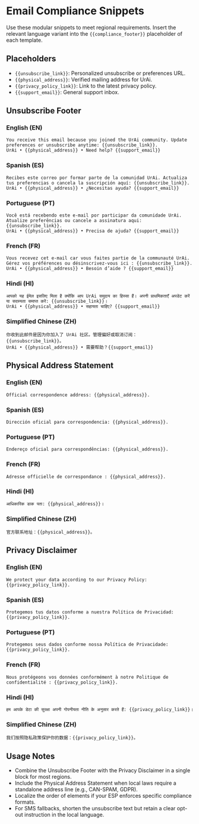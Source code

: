 # Email Compliance Snippets

Use these modular snippets to meet regional requirements. Insert the relevant language variant into the `{{compliance_footer}}` placeholder of each template.

## Placeholders
- `{{unsubscribe_link}}`: Personalized unsubscribe or preferences URL.
- `{{physical_address}}`: Verified mailing address for UrAi.
- `{{privacy_policy_link}}`: Link to the latest privacy policy.
- `{{support_email}}`: General support inbox.

## Unsubscribe Footer

### English (EN)
```
You receive this email because you joined the UrAi community. Update preferences or unsubscribe anytime: {{unsubscribe_link}}.
UrAi • {{physical_address}} • Need help? {{support_email}}
```

### Spanish (ES)
```
Recibes este correo por formar parte de la comunidad UrAi. Actualiza tus preferencias o cancela la suscripción aquí: {{unsubscribe_link}}.
UrAi • {{physical_address}} • ¿Necesitas ayuda? {{support_email}}
```

### Portuguese (PT)
```
Você está recebendo este e-mail por participar da comunidade UrAi. Atualize preferências ou cancele a assinatura aqui: {{unsubscribe_link}}.
UrAi • {{physical_address}} • Precisa de ajuda? {{support_email}}
```

### French (FR)
```
Vous recevez cet e-mail car vous faites partie de la communauté UrAi. Gérez vos préférences ou désinscrivez-vous ici : {{unsubscribe_link}}.
UrAi • {{physical_address}} • Besoin d’aide ? {{support_email}}
```

### Hindi (HI)
```
आपको यह ईमेल इसलिए मिला है क्योंकि आप UrAi समुदाय का हिस्सा हैं। अपनी प्राथमिकताएँ अपडेट करें या सदस्यता समाप्त करें: {{unsubscribe_link}}।
UrAi • {{physical_address}} • सहायता चाहिए? {{support_email}}
```

### Simplified Chinese (ZH)
```
你收到此邮件是因为你加入了 UrAi 社区。管理偏好或取消订阅：{{unsubscribe_link}}。
UrAi • {{physical_address}} • 需要帮助？{{support_email}}
```

## Physical Address Statement

### English (EN)
```
Official correspondence address: {{physical_address}}.
```

### Spanish (ES)
```
Dirección oficial para correspondencia: {{physical_address}}.
```

### Portuguese (PT)
```
Endereço oficial para correspondências: {{physical_address}}.
```

### French (FR)
```
Adresse officielle de correspondance : {{physical_address}}.
```

### Hindi (HI)
```
आधिकारिक डाक पता: {{physical_address}}।
```

### Simplified Chinese (ZH)
```
官方联系地址：{{physical_address}}。
```

## Privacy Disclaimer

### English (EN)
```
We protect your data according to our Privacy Policy: {{privacy_policy_link}}.
```

### Spanish (ES)
```
Protegemos tus datos conforme a nuestra Política de Privacidad: {{privacy_policy_link}}.
```

### Portuguese (PT)
```
Protegemos seus dados conforme nossa Política de Privacidade: {{privacy_policy_link}}.
```

### French (FR)
```
Nous protégeons vos données conformément à notre Politique de confidentialité : {{privacy_policy_link}}.
```

### Hindi (HI)
```
हम आपके डेटा की सुरक्षा अपनी गोपनीयता नीति के अनुसार करते हैं: {{privacy_policy_link}}।
```

### Simplified Chinese (ZH)
```
我们按照隐私政策保护你的数据：{{privacy_policy_link}}。
```

## Usage Notes
- Combine the Unsubscribe Footer with the Privacy Disclaimer in a single block for most regions.
- Include the Physical Address Statement when local laws require a standalone address line (e.g., CAN-SPAM, GDPR).
- Localize the order of elements if your ESP enforces specific compliance formats.
- For SMS fallbacks, shorten the unsubscribe text but retain a clear opt-out instruction in the local language.
